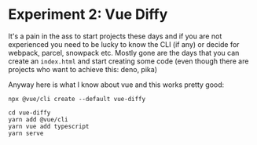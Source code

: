 # Experiment 2: Vue Diffy

It's a pain in the ass to start projects these days and if you are not experienced you need to be lucky
to know the CLI (if any) or decide for webpack, parcel, snowpack etc. Mostly gone are the days that you can create an `index.html`
and start creating some code (even though there are projects who want to achieve this: deno, pika)

Anyway here is what I know about vue and this works pretty good:

```
npx @vue/cli create --default vue-diffy

cd vue-diffy
yarn add @vue/cli
yarn vue add typescript
yarn serve
```

